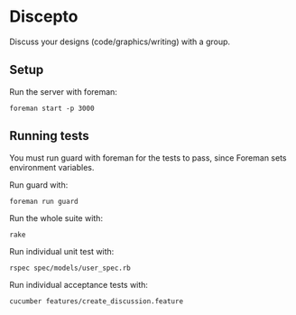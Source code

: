 Discepto
========

Discuss your designs (code/graphics/writing) with a group.

Setup
-----

Run the server with foreman:

    foreman start -p 3000

Running tests
-------------

You must run guard with foreman for the tests to pass, since Foreman sets
environment variables.

Run guard with:

    foreman run guard

Run the whole suite with:

    rake

Run individual unit test with:

    rspec spec/models/user_spec.rb

Run individual acceptance tests with:

    cucumber features/create_discussion.feature
